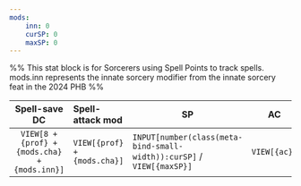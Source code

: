 ```yaml
---
mods:
    inn: 0
    curSP: 0
    maxSP: 0
---
```


%% This stat block is for Sorcerers using Spell Points to track spells.
    mods.inn represents the innate sorcery modifier from the innate sorcery feat in the 2024 PHB
%%

|                Spell-save DC                 | Spell-attack mod            | SP                                                                    | AC           | HP                                                                  |
| :------------------------------------------: | :-------------------------- | --------------------------------------------------------------------- | ------------ | ------------------------------------------------------------------- |
| `VIEW[8 + {prof} + {mods.cha} + {mods.inn}]` | `VIEW[{prof} + {mods.cha}]` | `INPUT[number(class(meta-bind-small-width)):curSP]` / `VIEW[{maxSP}]` | `VIEW[{ac}]` | `INPUT[number(class(meta-bind-small-width)):curHP]`/`VIEW[{maxHP}]` |
